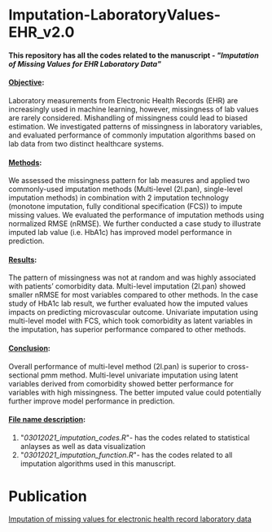 # Imputation-LaboratoryValues-EHR_v2.0
#### This repository has all the codes related to the manuscript - <i> "Imputation of Missing Values for EHR Laboratory Data" </i>
#### <ins>Objective</ins>: 
Laboratory measurements from Electronic Health Records (EHR) are increasingly used in machine learning, however, missingness of lab values are rarely considered. Mishandling of missingness could lead to biased estimation. We investigated patterns of missingness in laboratory variables, and evaluated performance of commonly imputation algorithms based on lab data from two distinct healthcare systems.

#### <ins>Methods</ins>: 
We assessed the missingness pattern for lab measures and applied two commonly-used imputation methods (Multi-level (2l.pan), single-level imputation methods) in combination with 2 imputation technology (monotone imputation, fully conditional specification (FCS)) to impute missing values. We evaluated the performance of imputation methods using normalized RMSE (nRMSE). We further conducted a case study to illustrate imputed lab value (i.e. HbA1c) has improved model performance in prediction.

#### <ins>Results</ins>: 
The pattern of missingness was not at random and was highly associated with patients’ comorbidity data. Multi-level imputation (2l.pan) showed smaller nRMSE for most variables compared to other methods. In the case study of HbA1c lab result, we further evaluated how the imputed values impacts on predicting microvascular outcome. Univariate imputation using multi-level model with FCS, which took comorbidity as latent variables in the imputation, has superior performance compared to other methods.

#### <ins>Conclusion</ins>: 
Overall performance of multi-level method (2l.pan) is superior to cross-sectional pmm method. Multi-level univariate imputation using latent variables derived from comorbidity showed better performance for variables with high missingness. The better imputed value could potentially further improve model performance in prediction.

#### <ins>File name description</ins>:
1. "<i>03012021_imputation_codes.R</i>"- has the codes related to statistical anlayses as well as data visualization
2. "<i>03012021_imputation_function.R</i>"- has the codes related to all imputation algorithms used in this manuscript.

# Publication
[Imputation of missing values for electronic health record laboratory data](https://www.nature.com/articles/s41746-021-00518-0)
